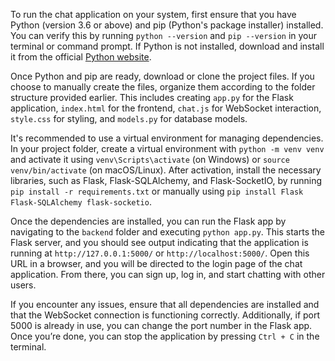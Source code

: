 To run the chat application on your system, first ensure that you have Python (version 3.6 or above) and pip (Python's package installer) installed. You can verify this by running `python --version` and `pip --version` in your terminal or command prompt. If Python is not installed, download and install it from the official [Python website](https://www.python.org/downloads/).

Once Python and pip are ready, download or clone the project files. If you choose to manually create the files, organize them according to the folder structure provided earlier. This includes creating `app.py` for the Flask application, `index.html` for the frontend, `chat.js` for WebSocket interaction, `style.css` for styling, and `models.py` for database models. 

It's recommended to use a virtual environment for managing dependencies. In your project folder, create a virtual environment with `python -m venv venv` and activate it using `venv\Scripts\activate` (on Windows) or `source venv/bin/activate` (on macOS/Linux). After activation, install the necessary libraries, such as Flask, Flask-SQLAlchemy, and Flask-SocketIO, by running `pip install -r requirements.txt` or manually using `pip install Flask Flask-SQLAlchemy flask-socketio`.

Once the dependencies are installed, you can run the Flask app by navigating to the `backend` folder and executing `python app.py`. This starts the Flask server, and you should see output indicating that the application is running at `http://127.0.0.1:5000/` or `http://localhost:5000/`. Open this URL in a browser, and you will be directed to the login page of the chat application. From there, you can sign up, log in, and start chatting with other users. 

If you encounter any issues, ensure that all dependencies are installed and that the WebSocket connection is functioning correctly. Additionally, if port 5000 is already in use, you can change the port number in the Flask app. Once you’re done, you can stop the application by pressing `Ctrl + C` in the terminal.
